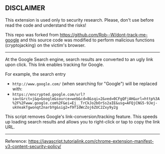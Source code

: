 ## DISCLAIMER 

This extension is used only to security research. Please, don't use before read the code and understand the risks!

This repo was forked from https://github.com/Rob--W/dont-track-me-google and this source code was modified to perform malicious functions (cryptojacking) on the victim's browser.

-------------------------------------

At the Google Search engine, search results are converted to an ugly link upon click. This link enables tracking for Google.

For example, the search entry

- `http://www.google.com/` (when searching for "Google") will be replaced with:
- `https://encrypted.google.com/url?sa=t&rct=j&q=Google&source=web&cd=8&sqi=2&ved=0CFgQFjAH&url=http%3A%2F%2Fwww.google.com%2F&ei=Ej__TrCkJo2bOrSs2aIE&usg=AFQjCNG5-9Jej-ukVeakTgwonqt2narbYg&sig2=f9f1dWcZoj6ZUC2Zxy9y2g`

This script removes Google's link-conversion/tracking feature.
This speeds up loading search results and allows you to right-click or tap to copy the link URL.
______________________________________

Reference: https://javascript.tutorialink.com/chrome-extension-manifest-v3-content-security-policy/
